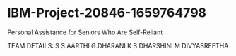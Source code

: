 # IBM-Project-20846-1659764798
Personal Assistance for Seniors Who Are Self-Reliant

TEAM DETAILS: S S AARTHI
              G.DHARANI
              K S DHARSHINI
              M DIVYASREETHA
              
